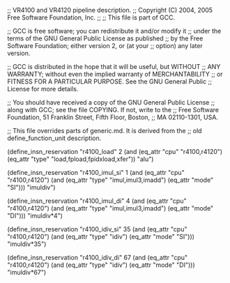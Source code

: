 ;; VR4100 and VR4120 pipeline description.
;;   Copyright (C) 2004, 2005 Free Software Foundation, Inc.
;;
;; This file is part of GCC.

;; GCC is free software; you can redistribute it and/or modify it
;; under the terms of the GNU General Public License as published
;; by the Free Software Foundation; either version 2, or (at your
;; option) any later version.

;; GCC is distributed in the hope that it will be useful, but WITHOUT
;; ANY WARRANTY; without even the implied warranty of MERCHANTABILITY
;; or FITNESS FOR A PARTICULAR PURPOSE.  See the GNU General Public
;; License for more details.

;; You should have received a copy of the GNU General Public License
;; along with GCC; see the file COPYING.  If not, write to the
;; Free Software Foundation, 51 Franklin Street, Fifth Floor, Boston,
;; MA 02110-1301, USA.


;; This file overrides parts of generic.md.  It is derived from the
;; old define_function_unit description.

(define_insn_reservation "r4100_load" 2
  (and (eq_attr "cpu" "r4100,r4120")
       (eq_attr "type" "load,fpload,fpidxload,xfer"))
  "alu")

(define_insn_reservation "r4100_imul_si" 1
  (and (eq_attr "cpu" "r4100,r4120")
       (and (eq_attr "type" "imul,imul3,imadd")
	    (eq_attr "mode" "SI")))
  "imuldiv")

(define_insn_reservation "r4100_imul_di" 4
  (and (eq_attr "cpu" "r4100,r4120")
       (and (eq_attr "type" "imul,imul3,imadd")
	    (eq_attr "mode" "DI")))
  "imuldiv*4")

(define_insn_reservation "r4100_idiv_si" 35
  (and (eq_attr "cpu" "r4100,r4120")
       (and (eq_attr "type" "idiv")
	    (eq_attr "mode" "SI")))
  "imuldiv*35")

(define_insn_reservation "r4100_idiv_di" 67
  (and (eq_attr "cpu" "r4100,r4120")
       (and (eq_attr "type" "idiv")
	    (eq_attr "mode" "DI")))
  "imuldiv*67")
